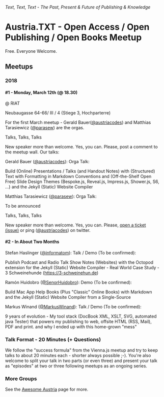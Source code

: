 _Text, Text, Text - The Past, Present & Future of Publishing & Knowledge_

# Austria.TXT - Open Access / Open Publishing / Open Books Meetup



Free. Everyone Welcome.


## Meetups

### 2018

#### \#1 - Monday, March 12th (@ 18.30) 

@ RIAT

Neubaugasse 64-66/ III / 4 (Stiege 3, Hochparterre)


For the first March meetup - Gerald Bauer([@austriacodes](https://twitter.com/austriacodes)) 
and Matthias Tarasiewicz ([@parasew](https://twitter.com/parasew)) are the orgas. 

Talks, Talks, Talks

New speaker more than welcome. Yes, you can. Please, post a comment to the meetup wall. Our talks:

Gerald Bauer ([@austriacodes](https://twitter.com/austriacodes)): Orga Talk:

Build (Online) Presentations / Talks (and Handout Notes) with (Structured) Text with Formatting in Markdown Conventions and (Off-the-Shelf Open Free) Slide Design Themes (Bespoke.js, Reveal.js, Impress.js, Shower.js, S6, ...) and the Jekyll (Static) Website Compiler


Matthias Tarasiewicz ([@parasew](https://twitter.com/parasew)): Orga Talk:

To be announced



Talks, Talks, Talks

New speaker more than welcome. Yes, you can. Please, [open a ticket (issue)](https://github.com/austriacodes/austria.txt/issues) 
or ping ([@austriacodes](https://twitter.com/austriacodes)) on twitter.


#### \#2 - In About Two Months


Stefan Haslinger ([@informatom](https://twitter.com/informatom)): Talk / Demo (To be confirmed):

Publish Podcast and Radio Talk Show Notes (Websites) with the Octopod extension for the Jekyll (Static) Website Compiler - Real World Case Study - 3 Schweinehunde (https://3-schweinehun.de)


Ramón Huidobro ([@SenorHuidobro](https://twitter.com/senorhuidobro)): Demo (To be confirmed):

Build Mac App Help Books (Plus "Classic" Online Books) with Markdown and the Jekyll (Static) Website Compiler from a Single-Source 


Markus Winand ([@MarkusWinand](https://twitter.com/MarkusWinand)): Talk / Demo (To be confirmed):

9 years of evolution - My tool stack (DocBook XML, XSLT, SVG, automated java Tester) 
that powers my publishing to web, offsite HTML (RSS, Mail), PDF and print.
and why I ended up with this home-grown "mess"



### Talk Format - 20 Minutes (+ Questions)

We follow the "success formula" from the Vienna.js meetup and try to keep talks to about 20 minutes each - shorter always possible ;-).
You're also welcome to split your talk in two parts (or even three) and present your talk as "episodes" at two or three 
following meetups as an ongoing series.


### More Groups

See the [Awesome Austria](https://github.com/austriacodes/awesome-austria) page for more.
